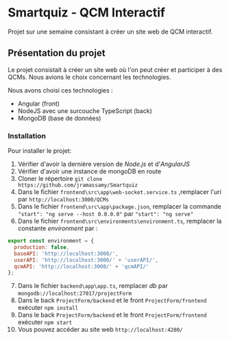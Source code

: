 # Smartquiz - QCM Interactif

Projet sur une semaine consistant à créer un site web de QCM interactif.

## Présentation du projet

Le projet consistait à créer un site web où l'on peut créer et participer à des QCMs. Nous avions le choix concernant les technologies.

Nous avons choisi ces technologies :
* Angular (front)
* NodeJS avec une surcouche TypeScript (back)
* MongoDB (base de données)

### Installation

Pour installer le projet:
1. Vérifier d'avoir la dernière version de *Node.js* et d'*AngularJS*
2. Vérifier d'avoir une instance de mongoDB en route
3. Cloner le répertoire `git clone https://github.com/jramassamy/Smartquiz`
4. Dans le fichier `frontend\src\app\web-socket.service.ts` ,remplacer l'*uri* par `http://localhost:3000/QCMs`
5. Dans le fichier `frontend\src\app\package.json`, remplacer la commande `"start": "ng serve --host 0.0.0.0"` par `"start": "ng serve"`
6. Dans le fichier `frontend\src\environments\environment.ts`, remplacer la constante *environment* par :
```javascript
export const environment = {
  production: false,
  baseAPI: 'http://localhost:3000/',
  userAPI: 'http://localhost:3000/' + 'userAPI/',
  qcmAPI: 'http://localhost:3000/' + 'qcmAPI/'
};
```
7. Dans le fichier `backend\app\app.ts`, remplacer *db* par  `mongodb://localhost:27017/projectForm`
8. Dans le back `ProjectForm/backend` et le front `ProjectForm/frontend` exécuter `npm install`
9. Dans le back `ProjectForm/backend` et le front `ProjectForm/frontend` exécuter `npm start`
10. Vous pouvez accéder au site web `http://localhost:4200/`
